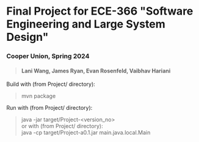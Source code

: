 # Final Project for ECE-366 "Software Engineering and Large System Design"
### Cooper Union, Spring 2024
> #### Lani Wang, James Ryan, Evan Rosenfeld, Vaibhav Hariani

Build with (from Project/ directory):       <br>
> mvn package

Run with (from Project/ directory):         <br>
> java -jar target/Project-<version_no>     <br>
or with (from Project/ directory):          <br>
> java -cp target/Project-a0.1.jar main.java.local.Main
